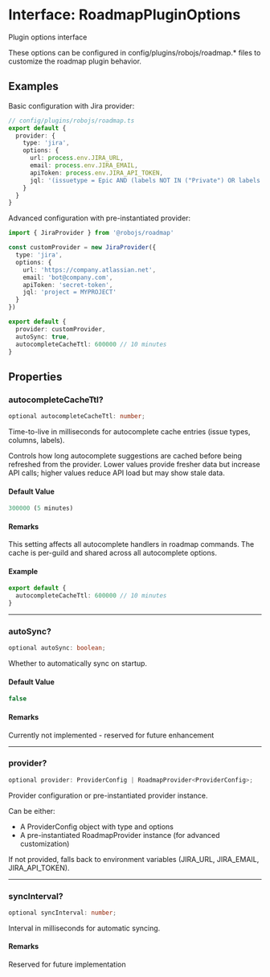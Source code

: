 # Interface: RoadmapPluginOptions

Plugin options interface

These options can be configured in config/plugins/robojs/roadmap.* files
to customize the roadmap plugin behavior.

## Examples

Basic configuration with Jira provider:
```ts
// config/plugins/robojs/roadmap.ts
export default {
  provider: {
    type: 'jira',
    options: {
      url: process.env.JIRA_URL,
      email: process.env.JIRA_EMAIL,
      apiToken: process.env.JIRA_API_TOKEN,
      jql: '(issuetype = Epic AND (labels NOT IN ("Private") OR labels IS EMPTY)) OR labels IN ("Public")'
    }
  }
}
```

Advanced configuration with pre-instantiated provider:
```ts
import { JiraProvider } from '@robojs/roadmap'

const customProvider = new JiraProvider({
  type: 'jira',
  options: {
    url: 'https://company.atlassian.net',
    email: 'bot@company.com',
    apiToken: 'secret-token',
    jql: 'project = MYPROJECT'
  }
})

export default {
  provider: customProvider,
  autoSync: true,
  autocompleteCacheTtl: 600000 // 10 minutes
}
```

## Properties

### autocompleteCacheTtl?

```ts
optional autocompleteCacheTtl: number;
```

Time-to-live in milliseconds for autocomplete cache entries (issue types, columns, labels).

Controls how long autocomplete suggestions are cached before being refreshed from the provider.
Lower values provide fresher data but increase API calls; higher values reduce API load but may show stale data.

#### Default Value

```ts
300000 (5 minutes)
```

#### Remarks

This setting affects all autocomplete handlers in roadmap commands. The cache is per-guild and shared across all autocomplete options.

#### Example

```ts
export default {
  autocompleteCacheTtl: 600000 // 10 minutes
}
```

***

### autoSync?

```ts
optional autoSync: boolean;
```

Whether to automatically sync on startup.

#### Default Value

```ts
false
```

#### Remarks

Currently not implemented - reserved for future enhancement

***

### provider?

```ts
optional provider: ProviderConfig | RoadmapProvider<ProviderConfig>;
```

Provider configuration or pre-instantiated provider instance.

Can be either:
- A ProviderConfig object with type and options
- A pre-instantiated RoadmapProvider instance (for advanced customization)

If not provided, falls back to environment variables (JIRA_URL, JIRA_EMAIL, JIRA_API_TOKEN).

***

### syncInterval?

```ts
optional syncInterval: number;
```

Interval in milliseconds for automatic syncing.

#### Remarks

Reserved for future implementation
